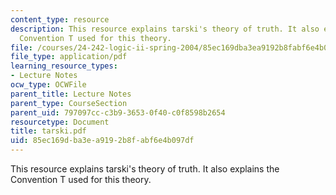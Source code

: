 ```yaml
---
content_type: resource
description: This resource explains tarski's theory of truth. It also explains the
  Convention T used for this theory.
file: /courses/24-242-logic-ii-spring-2004/85ec169dba3ea9192b8fabf6e4b097df_tarski.pdf
file_type: application/pdf
learning_resource_types:
- Lecture Notes
ocw_type: OCWFile
parent_title: Lecture Notes
parent_type: CourseSection
parent_uid: 797097cc-c3b9-3653-0f40-c0f8598b2654
resourcetype: Document
title: tarski.pdf
uid: 85ec169d-ba3e-a919-2b8f-abf6e4b097df
---
```

This resource explains tarski's theory of truth. It also explains the Convention T used for this theory.

